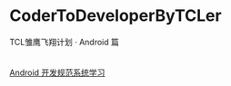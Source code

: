 # CoderToDeveloperByTCLer
TCL雏鹰飞翔计划 · Android 篇
<br>
<br>
<br>
[Android 开发规范系统学习](http://blog.csdn.net/dt235201314/article/details/66477296 "鼠标悬停显示")
<br>
